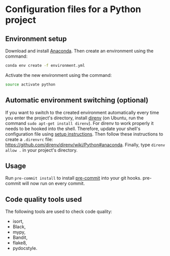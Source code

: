 # Configuration files for a Python project

## Environment setup

Download and install [Anaconda](https://www.anaconda.com/download/). Then create an environment using the command:

```bash
conda env create -f environment.yml
```

Activate the new environment using the command:

```bash
source activate python
```

## Automatic environment switching (optional)

If you want to switch to the created environment automatically every time you enter the project's directory, install [direnv](https://direnv.net/) (on Ubuntu, run the command `sudo apt-get install direnv`). For direnv to work properly it needs to be hooked into the shell. Therefore, update your shell's configuration file using [setup instructions](https://github.com/direnv/direnv#setup). Then follow these instructions to create a `.direnvrc` file: <https://github.com/direnv/direnv/wiki/Python#anaconda>. Finally, type `direnv allow .` in your project's directory.

## Usage

Run `pre-commit install` to install [pre-commit](https://pre-commit.com/) into your git hooks. pre-commit will now run on every commit.

## Code quality tools used

The following tools are used to check code quality:

- isort,
- Black,
- mypy,
- Bandit,
- flake8,
- pydocstyle.

